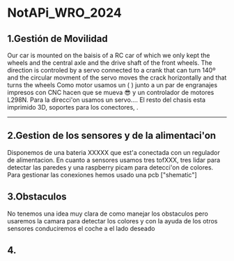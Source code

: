 # NotAPi_WRO_2024

## 1.Gestión de Movilidad
Our car is mounted on the baisis of a RC car of which we only kept the wheels and the central axle and the drive shaft of the front wheels. The direction is controled by a servo connected to a crank that can turn 140º and the circular movment of the servo moves the crack horizontally and that turns the wheels Como motor usamos un ( ) junto a un par de engranajes impresos con CNC hacen que se mueva 😎 y un controlador de motores L298N. Para la direcci'on usamos un servo.... El resto del chasis esta imprimido 3D, soportes para los conectores, .

------------------------------------------
## 2.Gestion de los sensores y de la alimentaci'on
Disponemos de una bateria XXXXX que est'a conectada con un regulador de alimentacion. En cuanto a sensores usamos tres tofXXX, tres lidar para detectar las paredes y una raspberry picam para detecci'on de colores. Para gestionar las conexiones hemos usado una pcb ["shematic"] 

## 3.Obstaculos
No tenemos una idea muy clara de como manejar los obstaculos pero usaremos la camara para detectar los colores y con la ayuda de los otros sensores conduciremos el coche a el lado deseado

## 4.
